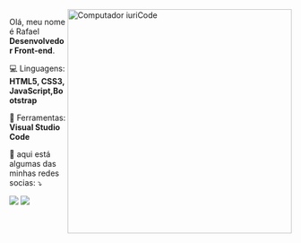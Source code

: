 <img src="https://raw.githubusercontent.com/MicaelliMedeiros/micaellimedeiros/master/image/computer-illustration.png" min-width="400px" max-width="400px" width="400px" align="right" alt="Computador iuriCode">

<p align="left"> 
  Olá, meu nome é Rafael <strong>Desenvolvedor Front-end</strong>.<br>
</p>

<p align="left">
  💻 Linguagens: <strong>HTML5, CSS3, JavaScript,Bootstrap</strong>
</p>

<p align="left">
  💼 Ferramentas: <strong>Visual Studio Code</strong>
</p>

<p align="left">
  💌 aqui está algumas das minhas redes socias: ⤵️
</p>

<p align="left">
  <a href="raphasantiago768@gmail.com" alt="Gmail">
  <img src="https://img.shields.io/badge/-Gmail-FF0000?style=flat-square&labelColor=FF0000&logo=gmail&logoColor=white&link=LINK-DO-SEU-EMAIL" /></a>

  <a href="https://www.linkedin.com/in/rafael-santiago-b625b4194/" alt="Linkedin">
  <img src="https://img.shields.io/badge/-Linkedin-0e76a8?style=flat-square&logo=Linkedin&logoColor=white&link=LINK-DO-SEU-LINKEDIN" /></a>
</p>  
